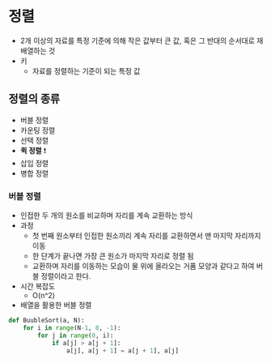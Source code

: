 # 정렬

- 2개 이상의 자료를 특정 기준에 의해 작은 값부터 큰 값, 혹은 그 반대의 순서대로 재배열하는 것
- 키
    - 자료를 정렬하는 기준이 되는 특정 값

## 정렬의 종류

- 버블 정렬
- 카운팅 정렬
- 선택 정렬
- **퀵 정렬** ❗
- 삽입 정렬
- 병합 정렬

### 버블 정렬

- 인접한 두 개의 원소를 비교하며 자리를 계속 교환하는 방식
- 과정
    - 첫 번째 원소부터 인접한 원소끼리 계속 자리를 교환하면서 맨 마지막 자리까지 이동
    - 한 단계가 끝나면 가장 큰 원소가 마지막 자리로 정렬 됨
    - 교환하며 자리를 이동하는 모습이 물 위에 올라오는 거품 모양과 같다고 하여 버블 정렬이라고 한다.
- 시간 복잡도
    - O(n^2)
- 배열을 활용한 버블 정렬

```python
def BuubleSort(a, N):
	for i in range(N-1, 0, -1):
		for j in range(0, i):
			if a[j] > a[j + 1]:
				a[j], a[j + 1] = a[j + 1], a[j]
```